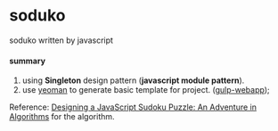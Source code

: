 # soduko
soduko written by javascript

#### summary
1. using **Singleton** design pattern (**javascript module pattern**).
2. use [yeoman](http://yeoman.io/) to generate basic template for project. ([gulp-webapp](https://github.com/yeoman/generator-gulp-webapp));


Reference: [Designing a JavaScript Sudoku Puzzle: An Adventure in Algorithms](http://moriel.smarterthanthat.com/tips/javascript-sudoku-backtracking-algorithm/) for the algorithm.